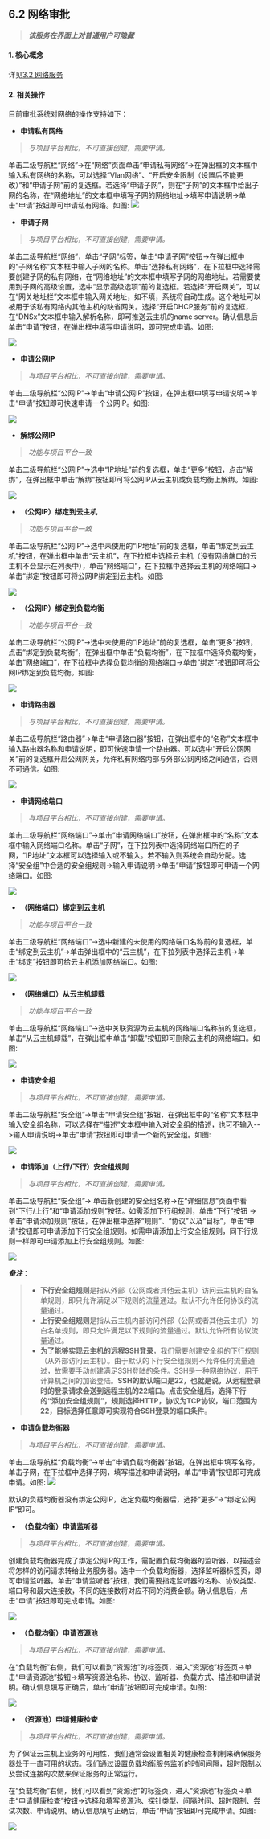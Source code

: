 ## 6.2 网络审批

> *__该服务在界面上对普通用户可隐藏__*

#### 1. 核心概念

详见[3.2 网络服务](../UOS项目平台/网络服务.md)

#### 2. 相关操作

目前审批系统对网络的操作支持如下：

* __申请私有网络__    

> *与项目平台相比，不可直接创建，需要申请。*

单击二级导航栏“网络”->在“网络”页面单击“申请私有网络”->在弹出框的文本框中输入私有网络的名称，可以选择“Vlan网络”、“开启安全限制（设置后不能更改）”和“申请子网”前的复选框。若选择“申请子网”，则在“子网”的文本框中给出子网的名称，在“网络地址”的文本框中填写子网的网络地址->填写申请说明->单击“申请”按钮即可申请私有网络。如图:
![](../../img/Approval/Network/6-2-1-001.png) 

* __申请子网__    

> *与项目平台相比，不可直接创建，需要申请。*

单击二级导航栏“网络”，单击“子网”标签，单击“申请子网”按钮->在弹出框中的“子网名称”文本框中输入子网的名称。单击“选择私有网络”，在下拉框中选择需要创建子网的私有网络，在“网络地址”的文本框中填写子网的网络地址。若需要使用到子网的高级设置，选中“显示高级选项”前的复选框。若选择“开启网关”，可以在“网关地址栏”文本框中输入网关地址，如不填，系统将自动生成。这个地址可以被用于该私有网络内其他主机的缺省网关。选择“开启DHCP服务”前的复选框，在“DNSx”文本框中输入解析名称，即可推送云主机的name server。确认信息后单击“申请”按钮，在弹出框中填写申请说明，即可完成申请。如图:

![](../../img/Approval/Network/6-2-1-002.png) 

* __申请公网IP__

> *与项目平台相比，不可直接创建，需要申请。*

单击二级导航栏“公网IP”->单击“申请公网IP”按钮，在弹出框中填写申请说明->单击“申请”按钮即可快速申请一个公网IP。如图:

![](../../img/Approval/Network/6-2-1-003.png) 

* __解绑公网IP__    

> *功能与项目平台一致*

单击二级导航栏“公网IP”->选中“IP地址”前的复选框，单击“更多”按钮，点击“解绑”，在弹出框中单击“解绑”按钮即可将公网IP从云主机或负载均衡上解绑。如图:

![](../../img/Approval/Network/6-2-1-004.png) 

* __（公网IP）绑定到云主机__    

> *功能与项目平台一致*

单击二级导航栏“公网IP”->选中未使用的“IP地址”前的复选框，单击“绑定到云主机”按钮，在弹出框中单击“云主机”，在下拉框中选择云主机（没有网络端口的云主机不会显示在列表中），单击“网络端口”，在下拉框中选择云主机的网络端口->单击“绑定”按钮即可将公网IP绑定到云主机。如图:

![](../../img/Approval/Network/6-2-1-005.png) 

* __（公网IP）绑定到负载均衡__    

> *功能与项目平台一致*

单击二级导航栏“公网IP”->选中未使用的“IP地址”前的复选框，单击“更多”按钮，点击“绑定到负载均衡”，在弹出框中单击“负载均衡”，在下拉框中选择负载均衡，单击“网络端口”，在下拉框中选择负载均衡的网络端口->单击“绑定”按钮即可将公网IP绑定到负载均衡。如图:

![](../../img/Approval/Network/6-2-1-006.png)

* __申请路由器__    

> *与项目平台相比，不可直接创建，需要申请。*

单击二级导航栏“路由器”->单击“申请路由器”按钮，在弹出框中的“名称”文本框中输入路由器名称和申请说明，即可快速申请一个路由器。可以选中“开启公网网关”前的复选框开启公网网关，允许私有网络内部与外部公网网络之间通信，否则不可通信。如图:

![](../../img/Approval/Network/6-2-1-007.png) 

* __申请网络端口__    

> *与项目平台相比，不可直接创建，需要申请。*

单击二级导航栏“网络端口”->单击“申请网络端口”按钮，在弹出框中的“名称”文本框中输入网络端口名称。单击“子网”，在下拉列表中选择网络端口所在的子网，“IP地址”文本框可以选择输入或不输入。若不输入则系统会自动分配。选择“安全组”中合适的安全组规则->输入申请说明->单击“申请”按钮即可申请一个网络端口。如图:

![](../../img/Approval/Network/6-2-1-008.png) 

* __（网络端口）绑定到云主机__    

> *功能与项目平台一致*

单击二级导航栏“网络端口”->选中新建的未使用的网络端口名称前的复选框，单击“绑定到云主机”->单击弹出框中的“云主机”，在下拉列表中选择云主机->单击“绑定”按钮即可给云主机添加网络端口。如图:

![](../../img/Approval/Network/6-2-1-009.png) 

* __（网络端口）从云主机卸载__    

> *功能与项目平台一致*

单击二级导航栏“网络端口”->选中关联资源为云主机的网络端口名称前的复选框，单击“从云主机卸载”，在弹出框中单击“卸载”按钮即可删除云主机的网络端口。如图:

![](../../img/Approval/Network/6-2-1-010.png) 

* __申请安全组__     

> *与项目平台相比，不可直接创建，需要申请。*

单击二级导航栏“安全组”->单击“申请安全组”按钮，在弹出框中的“名称”文本框中输入安全组名称，可以选择在“描述”文本框中输入对安全组的描述，也可不输入-->输入申请说明->单击“申请”按钮即可申请一个新的安全组。如图:

![](../../img/Approval/Network/6-2-1-011.png) 

* __申请添加（上行/下行）安全组规则__    

> *与项目平台相比，不可直接创建，需要申请。*

单击二级导航栏“安全组”-> 单击新创建的安全组名称->在“详细信息”页面中看到“下行/上行”和“申请添加规则”按钮。如需添加下行组规则，单击“下行”按钮 ->单击“申请添加规则”按钮，在弹出框中选择“规则”、“协议”以及“目标”，单击“申请”按钮即可申请添加下行安全组规则。如需申请添加上行安全组规则，同下行规则一样即可申请添加上行安全组规则。如图:

![](../../img/Approval/Network/6-2-1-012.png) 

*__备注__*：

> * **下行安全组规则**是指从外部（公网或者其他云主机）访问云主机的白名单规则，即只允许满足以下规则的流量通过。默认不允许任何协议的流量通过。
>* **上行安全组规则**是指从云主机内部访问外部（公网或者其他云主机）的白名单规则，即只允许满足以下规则的流量通过。默认允许所有协议流量通过。
>* **为了能够实现云主机的远程SSH登录**，我们需要创建安全组的下行规则（从外部访问云主机）。由于默认的下行安全组规则不允许任何流量通过，故需要手动创建满足SSH登陆的条件。SSH是一种网络协议，用于计算机之间的加密登陆。**SSH的默认端口是22，也就是说，从远程登录时的登录请求会送到远程主机的22端口。点击安全组后，选择下行的“添加安全组规则”，规则选择HTTP，协议为TCP协议，端口范围为22，目标选择任意即可实现符合SSH登录的端口条件**。


* __申请负载均衡器__

> *与项目平台相比，不可直接创建，需要申请。*

  单击二级导航栏“负载均衡”->单击“申请负载均衡器”按钮，在弹出框中填写名称，单击子网，在下拉框中选择子网，填写描述和申请说明，单击“申请”按钮即可完成申请。如图:
![](../../img/Approval/Network/6-2-1-013.png)

  默认的负载均衡器没有绑定公网IP，选定负载均衡器后，选择“更多”->“绑定公网IP”即可。


* __（负载均衡）申请监听器__

> *与项目平台相比，不可直接创建，需要申请。*

  创建负载均衡器完成了绑定公网IP的工作，需配置负载均衡器的监听器，以描述会将怎样的访问请求转给业务服务器。选中一个负载均衡器，选择监听器标签页，即可申请监听器。单击“申请监听器”按钮，我们需要指定监听器的名称、协议类型、端口号和最大连接数，不同的连接数将对应不同的消费金额。确认信息后，点击“申请”按钮即可完成申请。如图:

![](../../img/Approval/Network/6-2-1-014.png) 

* __（负载均衡）申请资源池__

> *与项目平台相比，不可直接创建，需要申请。*

  在“负载均衡”右侧，我们可以看到“资源池”的标签页，进入“资源池”标签页->单击“申请资源池”按钮->填写资源池名称、协议、监听器、负载方式、描述和申请说明。确认信息填写正确后，单击“申请”按钮即可完成申请。如图:

![](../../img/Approval/Network/6-2-1-015.png) 

* __（资源池）申请健康检查__

> *与项目平台相比，不可直接创建，需要申请。*

  为了保证云主机上业务的可用性，我们通常会设置相关的健康检查机制来确保服务器处于一直可用的状态。我们通过设置负载均衡服务监听的时间间隔，超时限制以及尝试连接的次数来保证服务的正常运行。

  在“负载均衡”右侧，我们可以看到“资源池”的标签页，进入“资源池”标签页->单击“申请健康检查”按钮->选择和填写资源池、探针类型、间隔时间、超时限制、尝试次数、申请说明。确认信息填写正确后，单击“申请”按钮即可完成申请。如图:
  
![](../../img/Approval/Network/6-2-1-016.png) 
